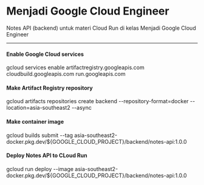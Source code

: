 # Menjadi Google Cloud Engineer

Notes API (backend) untuk materi Cloud Run di kelas Menjadi Google Cloud Engineer

---

#### Enable Google Cloud services

gcloud services enable artifactregistry.googleapis.com cloudbuild.googleapis.com run.googleapis.com

#### Make Artifact Registry repository

gcloud artifacts repositories create backend --repository-format=docker --location=asia-southeast2 --async

#### Make container image

gcloud builds submit --tag asia-southeast2-docker.pkg.dev/${GOOGLE_CLOUD_PROJECT}/backend/notes-api:1.0.0

#### Deploy Notes API to CLoud Run

gcloud run deploy --image asia-southeast2-docker.pkg.dev/${GOOGLE_CLOUD_PROJECT}/backend/notes-api:1.0.0
